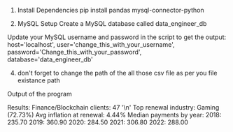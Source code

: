 1. Install Dependencies
pip install pandas mysql-connector-python

3. MySQL Setup
Create a MySQL database called data_engineer_db

Update your MySQL username and password in the script to get the output:
host='localhost',
user='change_this_with_your_username',
password='Change_this_with_your_password',
database='data_engineer_db'

4. don't forget to change the path of the all those csv file as per you file existance path

Output of the program 

Results:
Finance/Blockchain clients: 47 '\n'
Top renewal industry: Gaming (72.73%)
Avg inflation at renewal: 4.44% 
Median payments by year:
2018: 235.70
2019: 360.90
2020: 284.50
2021: 306.80
2022: 288.00

